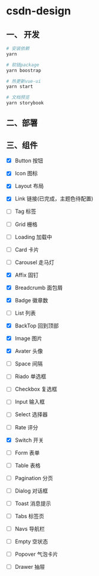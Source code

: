 # csdn-design

## 一、 开发
```bash
# 安装依赖
yarn

# 软链package
yarn boostrap

# 热更新vue-ui
yarn start

# 文档预览
yarn storybook
```
## 二、部署

## 三、组件

- [x] Button 按钮
- [x] Icon 图标
- [x] Layout 布局
- [x] Link 链接(已完成，主题色待配置)
- [ ] Tag 标签
- [ ] Grid 栅格
- [ ] Loading 加载中
- [ ] Card 卡片
- [ ] Carousel 走马灯
- [x] Affix 固钉
- [x] Breadcrumb 面包屑
- [x] Badge 徽章数
- [ ] List 列表
- [x] BackTop 回到顶部 
- [x] Image 图片
- [x] Avater 头像
- [ ] Space 间隔

- [ ] Riado 单选框
- [ ] Checkbox 复选框
- [ ] Input 输入框
- [ ] Select 选择器
- [ ] Rate 评分
- [x] Switch 开关
- [ ] Form 表单

- [ ] Table 表格
- [ ] Pagination 分页
- [ ] Dialog 对话框
- [ ] Toast 消息提示
- [ ] Tabs 标签页
- [ ] Navs 导航栏
- [ ] Empty 空状态
- [ ] Popover 气泡卡片
- [ ] Drawer 抽屉